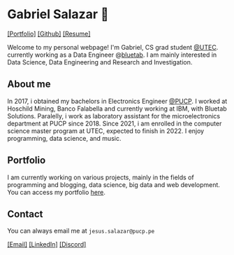 
# Gabriel Salazar 🌊 


<!-- [\[About\]](/about.md)  -->
[\[Portfolio\]](portfolio/index.md)
[\[Github\]](https://github.com/cubicles)
[\[Resume\]](/resume.pdf)
<!-- [\[Links\]](/links.md) -->

Welcome to my personal webpage! I'm Gabriel, CS grad student <a href="https://posgrado.utec.edu.pe/" target="_blank">@UTEC</a>. currently working as a Data Engineer @[bluetab](https://www.bluetab.net/en/). I am mainly interested in Data Science, Data Engineering and Research and Investigation.

## About me

In 2017, i obtained my bachelors in Electronics Engineer <a href="https://www.pucp.edu.pe/en/carrera/ingenieria-electronica/" target="_blank">@PUCP</a>. I worked at Hoschild Mining, Banco Falabella and currently working at IBM, 
with Bluetab Solutions. Paralelly, i work as laboratory assistant for the 
microelectronics department at PUCP since 2018. Since 2021, i am enrolled in 
the computer science master program at UTEC, expected to finish in 2022.
I enjoy programming, data science, and music.

## Portfolio

I am currently working on various projects, mainly in the fields of programming and blogging, data science, big data and web development. You can access my portfolio [here](portfolio/index.md).


## Contact
You can always email me at ```jesus.salazar@pucp.pe```

[\[Email\]](mailto:jesus.salazar@pucp.pe)
[\[LinkedIn\]](https://www.linkedin.com/in/gabriel-salazar-sedano-955a2a17a/) 
[\[Discord\]](https://discordapp.com/users/831367878943047680/) 


<!-- This is an outer link:
<a href="http://example.com/" target="_blank">Hello, world!</a>
📝  -->